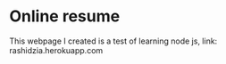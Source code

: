 # Online resume
This webpage I created is a test of learning node js, link: rashidzia.herokuapp.com
